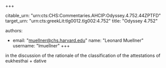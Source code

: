 +++


citable_urn: "urn:cts:CHS:Commentaries.AHCIP:Odyssey.4.752.44ZPTFD"
target_urn: "urn:cts:greekLit:tlg0012.tlg002:4.752"
title: "Odyssey 4.752"

authors:
- email: "muellner@chs.harvard.edu"
  name: "Leonard Muellner"
  username: "lmuellner"
+++

<p>in the discussion of the rationale of the classification of the attestations of eukhesthai + dative</p>